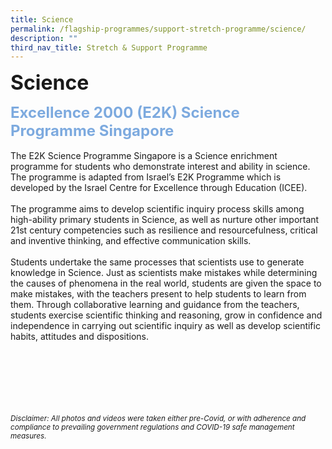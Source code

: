 ```yaml
---
title: Science
permalink: /flagship-programmes/support-stretch-programme/science/
description: ""
third_nav_title: Stretch & Support Programme
---
```

<b><font size="6">Science</font></b>

<b><font size="5" color="#7daadf">Excellence 2000 (E2K) Science Programme Singapore</font></b>
<br>
<br>
The E2K Science Programme Singapore is a Science enrichment programme for students&nbsp;who demonstrate interest and ability in science. The programme is adapted from Israel’s E2K Programme which is developed by the Israel Centre for Excellence through Education (ICEE).  
 <br>
The programme aims to develop scientific inquiry process skills among high-ability primary students&nbsp;in Science, as well as nurture other important 21st century competencies such as resilience and resourcefulness, critical and inventive thinking, and effective communication skills.  
 <br>
Students undertake the same processes that scientists use to generate knowledge in Science. Just as scientists make mistakes while determining the causes of phenomena in the real world, students are given the space to make mistakes, with the teachers present to help students to learn from them. Through collaborative learning and guidance from the teachers, students exercise scientific thinking and reasoning, grow in confidence and independence in carrying out scientific inquiry as well as develop scientific habits, attitudes and dispositions.

<br><br><br><br><br><br>
<sup>_Disclaimer: All photos and videos were taken either pre-Covid, or with adherence and compliance to prevailing government regulations and COVID-19 safe management measures._</sup>